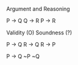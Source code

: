 
Argument and Reasoning

P -> Q
Q -> R
P -> R

Validity (O)
Soundness (?)

P -> Q
R -> Q
R -> P



P -> Q
~P
~Q